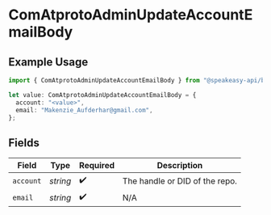 # ComAtprotoAdminUpdateAccountEmailBody

## Example Usage

```typescript
import { ComAtprotoAdminUpdateAccountEmailBody } from "@speakeasy-api/bluesky/models/operations";

let value: ComAtprotoAdminUpdateAccountEmailBody = {
  account: "<value>",
  email: "Makenzie_Aufderhar@gmail.com",
};
```

## Fields

| Field                          | Type                           | Required                       | Description                    |
| ------------------------------ | ------------------------------ | ------------------------------ | ------------------------------ |
| `account`                      | *string*                       | :heavy_check_mark:             | The handle or DID of the repo. |
| `email`                        | *string*                       | :heavy_check_mark:             | N/A                            |